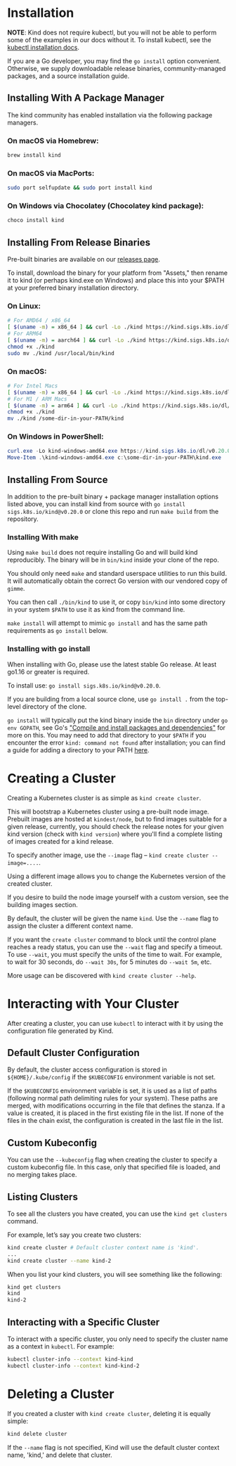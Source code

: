 # Installation

**NOTE**: Kind does not require kubectl, but you will not be able to perform some of the examples in our docs without it. To install kubectl, see the [ kubectl installation docs]([https://kubernetes.io/docs/tasks/tools/install-kubectl/](https://github.com/mashby2022/Kubernetes-troubleshooting-Oreilly/blob/main/labs/kubectl%20install.md)).

If you are a Go developer, you may find the `go install` option convenient. Otherwise, we supply downloadable release binaries, community-managed packages, and a source installation guide.

## Installing With A Package Manager

The kind community has enabled installation via the following package managers.

### On macOS via Homebrew:

```bash
brew install kind
```

### On macOS via MacPorts:

```bash
sudo port selfupdate && sudo port install kind
```

### On Windows via Chocolatey (Chocolatey kind package):

```bash
choco install kind
```

## Installing From Release Binaries

Pre-built binaries are available on our [releases page](https://github.com/kubernetes-sigs/kind/releases).

To install, download the binary for your platform from "Assets," then rename it to kind (or perhaps kind.exe on Windows) and place this into your $PATH at your preferred binary installation directory.

### On Linux:

```bash
# For AMD64 / x86_64
[ $(uname -m) = x86_64 ] && curl -Lo ./kind https://kind.sigs.k8s.io/dl/v0.20.0/kind-linux-amd64
# For ARM64
[ $(uname -m) = aarch64 ] && curl -Lo ./kind https://kind.sigs.k8s.io/dl/v0.20.0/kind-linux-arm64
chmod +x ./kind
sudo mv ./kind /usr/local/bin/kind
```

### On macOS:

```bash
# For Intel Macs
[ $(uname -m) = x86_64 ] && curl -Lo ./kind https://kind.sigs.k8s.io/dl/v0.20.0/kind-darwin-amd64
# For M1 / ARM Macs
[ $(uname -m) = arm64 ] && curl -Lo ./kind https://kind.sigs.k8s.io/dl/v0.20.0/kind-darwin-arm64
chmod +x ./kind
mv ./kind /some-dir-in-your-PATH/kind
```

### On Windows in PowerShell:

```powershell
curl.exe -Lo kind-windows-amd64.exe https://kind.sigs.k8s.io/dl/v0.20.0/kind-windows-amd64
Move-Item .\kind-windows-amd64.exe c:\some-dir-in-your-PATH\kind.exe
```

## Installing From Source

In addition to the pre-built binary + package manager installation options listed above, you can install kind from source with `go install sigs.k8s.io/kind@v0.20.0` or clone this repo and run `make build` from the repository.

### Installing With make

Using `make build` does not require installing Go and will build kind reproducibly. The binary will be in `bin/kind` inside your clone of the repo.

You should only need `make` and standard userspace utilities to run this build. It will automatically obtain the correct Go version with our vendored copy of `gimme`.

You can then call `./bin/kind` to use it, or copy `bin/kind` into some directory in your system `$PATH` to use it as kind from the command line.

`make install` will attempt to mimic `go install` and has the same path requirements as `go install` below.

### Installing with go install

When installing with Go, please use the latest stable Go release. At least go1.16 or greater is required.

To install use: `go install sigs.k8s.io/kind@v0.20.0`.

If you are building from a local source clone, use `go install .` from the top-level directory of the clone.

`go install` will typically put the kind binary inside the `bin` directory under `go env GOPATH`, see Go's ["Compile and install packages and dependencies"](https://golang.org/doc/code.html#GOPATH) for more on this. You may need to add that directory to your `$PATH` if you encounter the error `kind: command not found` after installation; you can find a guide for adding a directory to your PATH [here](https://gist.github.com/nex3/c395b2f8fd4b02068be37c961301caa7#file-path-md).

# Creating a Cluster

Creating a Kubernetes cluster is as simple as `kind create cluster`.

This will bootstrap a Kubernetes cluster using a pre-built node image. Prebuilt images are hosted at `kindest/node`, but to find images suitable for a given release, currently, you should check the release notes for your given kind version (check with `kind version`) where you'll find a complete listing of images created for a kind release.

To specify another image, use the `--image` flag – `kind create cluster --image=....`.

Using a different image allows you to change the Kubernetes version of the created cluster.

If you desire to build the node image yourself with a custom version, see the building images section.

By default, the cluster will be given the name `kind`. Use the `--name` flag to assign the cluster a different context name.

If you want the `create cluster` command to block until the control plane reaches a ready status, you can use the `--wait` flag and specify a timeout. To use `--wait`, you must specify the units of the time to wait. For example, to wait for 30 seconds, do `--wait 30s`, for 5 minutes do `--wait 5m`, etc.

More usage can be discovered with `kind create cluster --help`.

# Interacting with Your Cluster

After creating a cluster, you can use `kubectl` to interact with it by using the configuration file generated by Kind.

## Default Cluster Configuration

By default, the cluster access configuration is stored in `${HOME}/.kube/config` if the `$KUBECONFIG` environment variable is not set.

If the `$KUBECONFIG` environment variable is set, it is used as a list of paths (following normal path delimiting rules for your system). These paths are merged, with modifications occurring in the file that defines the stanza. If a value is created, it is placed in the first existing file in the list. If none of the files in the chain exist, the configuration is created in the last file in the list.

## Custom Kubeconfig

You can use the `--kubeconfig` flag when creating the cluster to specify a custom kubeconfig file. In this case, only that specified file is loaded, and no merging takes place.

## Listing Clusters

To see all the clusters you have created, you can use the `kind get clusters` command.

For example, let’s say you create two clusters:

```bash
kind create cluster # Default cluster context name is 'kind'.
...
kind create cluster --name kind-2
```

When you list your kind clusters, you will see something like the following:

```bash
kind get clusters
kind
kind-2
```

## Interacting with a Specific Cluster

To interact with a specific cluster, you only need to specify the cluster name as a context in `kubectl`. For example:

```bash
kubectl cluster-info --context kind-kind
kubectl cluster-info --context kind-kind-2
```

# Deleting a Cluster

If you created a cluster with `kind create cluster`, deleting it is equally simple:

```bash
kind delete cluster
```
If the `--name` flag is not specified, Kind will use the default cluster context name, 'kind,' and delete that cluster.







